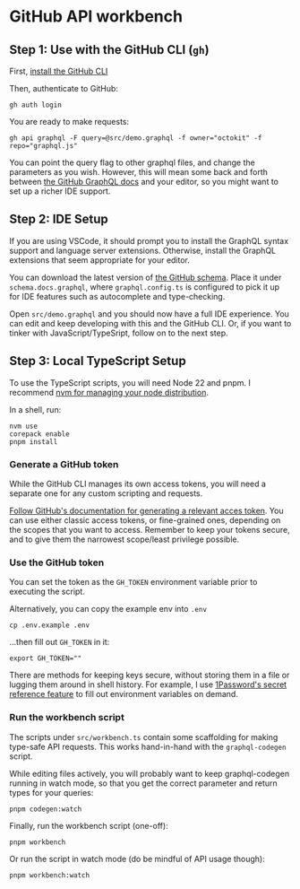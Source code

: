 # GitHub API workbench

## Step 1: Use with the GitHub CLI (`gh`)

First, [install the GitHub CLI](https://cli.github.com/)

Then, authenticate to GitHub:

```shell
gh auth login
```

You are ready to make requests:

```shell
gh api graphql -F query=@src/demo.graphql -f owner="octokit" -f repo="graphql.js"
```

You can point the query flag to other graphql files, and change the parameters as you wish. However, this will mean some back and forth between [the GitHub GraphQL docs](https://docs.github.com/en/graphql/overview/public-schema) and your editor, so you might want to set up a richer IDE support.

## Step 2: IDE Setup

If you are using VSCode, it should prompt you to install the GraphQL syntax support and language server extensions. Otherwise, install the GraphQL extensions that seem appropriate for your editor.

You can download the latest version of [the GitHub schema](https://docs.github.com/public/fpt/schema.docs.graphql). Place it under `schema.docs.graphql`, where `graphql.config.ts` is configured to pick it up for IDE features such as autocomplete and type-checking.

Open `src/demo.graphql` and you should now have a full IDE experience. You can edit and keep developing with this and the GitHub CLI. Or, if you want to tinker with JavaScript/TypeSript, follow on to the next step.

## Step 3: Local TypeScript Setup

To use the TypeScript scripts, you will need Node 22 and pnpm. I recommend [nvm for managing your node distribution](https://github.com/nvm-sh/nvm).

In a shell, run:

```shell
nvm use
corepack enable
pnpm install
```

### Generate a GitHub token

While the GitHub CLI manages its own access tokens, you will need a separate one for any custom scripting and requests.

[Follow GitHub's documentation for generating a relevant acces
token](https://docs.github.com/en/authentication/keeping-your-account-and-data-secure/managing-your-personal-access-tokens).
You can use either classic access tokens, or fine-grained ones, depending on the
scopes that you want to access. Remember to keep your tokens secure, and to give
them the narrowest scope/least privilege possible.

### Use the GitHub token

You can set the token as the `GH_TOKEN` environment variable prior to executing the script.

Alternatively, you can copy the example env into `.env`

```shell
cp .env.example .env
```

...then fill out `GH_TOKEN` in it:

```env
export GH_TOKEN=""
```

There are methods for keeping keys secure, without storing them in a file or lugging them around in shell history. For example, I use [1Password's secret reference feature](https://developer.1password.com/docs/cli/secret-references) to fill out environment variables on demand.

### Run the workbench script

The scripts under `src/workbench.ts` contain some scaffolding for making type-safe API requests. This works hand-in-hand with the `graphql-codegen` script.

While editing files actively, you will probably want to keep graphql-codegen running in watch mode, so that you get the correct parameter and return types for your queries:

```shell
pnpm codegen:watch
```

Finally, run the workbench script (one-off):

```shell
pnpm workbench
```

Or run the script in watch mode (do be mindful of API usage though):

```shell
pnpm workbench:watch
```

